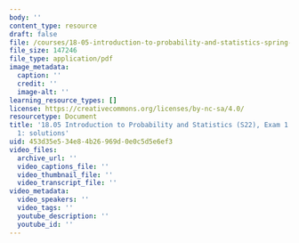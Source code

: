 ```yaml
---
body: ''
content_type: resource
draft: false
file: /courses/18-05-introduction-to-probability-and-statistics-spring-2022/mit18_05s22_practice-ex1-qa.pdf
file_size: 147246
file_type: application/pdf
image_metadata:
  caption: ''
  credit: ''
  image-alt: ''
learning_resource_types: []
license: https://creativecommons.org/licenses/by-nc-sa/4.0/
resourcetype: Document
title: '18.05 Introduction to Probability and Statistics (S22), Exam 1 Review: practice
  1: solutions'
uid: 453d35e5-34e8-4b26-969d-0e0c5d5e6ef3
video_files:
  archive_url: ''
  video_captions_file: ''
  video_thumbnail_file: ''
  video_transcript_file: ''
video_metadata:
  video_speakers: ''
  video_tags: ''
  youtube_description: ''
  youtube_id: ''
---
```

